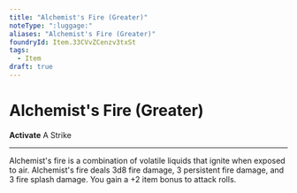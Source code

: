 ```yaml
---
title: "Alchemist's Fire (Greater)"
noteType: ":luggage:"
aliases: "Alchemist's Fire (Greater)"
foundryId: Item.33CVvZCenzv3txSt
tags:
  - Item
draft: true
---
```


# Alchemist's Fire (Greater)

**Activate** A Strike

* * *

Alchemist's fire is a combination of volatile liquids that ignite when exposed to air. Alchemist's fire deals 3d8 fire damage, 3 persistent fire damage, and 3 fire splash damage. You gain a +2 item bonus to attack rolls.
